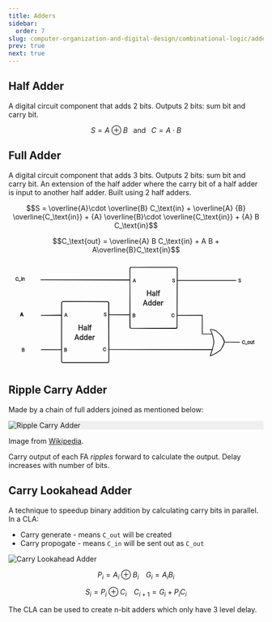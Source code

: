 ```yaml
---
title: Adders
sidebar:
  order: 7
slug: computer-organization-and-digital-design/combinational-logic/adders
prev: true
next: true
---
```


## Half Adder

A digital circuit component that adds 2 bits. Outputs 2 bits: sum bit and carry
bit.

```math
S = A \oplus B
\;\;
\text{ and }
\;\;
C = A \cdot B
```

## Full Adder

A digital circuit component that adds 3 bits. Outputs 2 bits: sum bit and carry
bit. An extension of the half adder where the carry bit of a half adder is input
to another half adder. Built using 2 half adders.

```math
S =
\overline{A}\cdot \overline{B} C_\text{in} +
\overline{A} {B} \overline{C_\text{in}} +
{A} \overline{B}\cdot \overline{C_\text{in}} +
{A} B C_\text{in}
```

```math
C_\text{out} = \overline{A} B C_\text{in} + A B + A\overline{B}C_\text{in}
```

<svg direction="ltr" width="1285.1000061035156" height="544" viewBox="266.1000061035156 159 1285.1000061035156 544"
	stroke-linecap="round" stroke-linejoin="round" stroke="currentColor">
<g transform="matrix(1, 0, 0, 1, 533, 364)" opacity="1"> <path
			d="M7,-0.0109 L230.5423,-0.3605 Q237.5423,-0.3714 237.5657,6.6286 L238.5436,299.302 Q238.567,306.302 231.567,306.318 L7.5364,306.8297 Q0.5364,306.8457 0.5503,299.8457 L1.1324,6.0784 Q1.1462,-0.9216 8.1462,-0.888 L232.0431,0.1847 Q239.0431,0.2182 239.0444,7.2182 L239.099,299.9758 Q239.1003,306.9758 232.1004,306.9469 L7.1228,306.0179 Q0.1229,305.989 0.1293,298.989 L0.3977,7.1995 Q0.4041,0.1995 7,-0.0109 "
			stroke-width="3.5" fill="none" /> </g>
<g transform="matrix(1, 0, 0, 1, 878, 191)" opacity="1"> <path
			d="M7,0.0038 L232.1278,0.1271 Q239.1278,0.131 239.0954,7.1309 L237.7372,301.083 Q237.7048,308.0829 230.7048,308.0626 L6.5647,307.4109 Q-0.4353,307.3906 -0.4189,300.3906 L0.2666,7.2044 Q0.283,0.2044 7.283,0.1839 L231.4508,-0.4743 Q238.4507,-0.4949 238.424,6.505 L237.3059,299.4979 Q237.2792,306.4978 230.2793,306.5267 L7.9454,307.4429 Q0.9454,307.4718 0.9158,300.4718 L-0.3239,7.7461 Q-0.3535,0.7461 7,0.0038 "
			stroke-width="3.5" fill="none" /> </g>
<g transform="matrix(1, 0, 0, 1, 594, 471.7)" opacity="1"><text font-size="36" font-style="normal"
			font-weight="normal" dominant-baseline="mathematical" alignment-baseline="mathematical"
			stroke="rgb(249, 250, 251)" stroke-width="2" fill="rgb(249, 250, 251)">
<tspan alignment-baseline="mathematical" x="22.649993896484375" y="18.00000762939453" unicode-bidi="plaintext">
Half</tspan>
<tspan alignment-baseline="mathematical" x="100.33332824707031" y="18.00000762939453" unicode-bidi="plaintext"> 
</tspan> <tspan alignment-baseline="mathematical" x="0" y="66.5999984741211">
</tspan>
<tspan alignment-baseline="mathematical" x="3.98333740234375" y="66.5999984741211" unicode-bidi="plaintext">Adder
</tspan>
</text><text font-size="36" font-style="normal" font-weight="normal" dominant-baseline="mathematical"
			alignment-baseline="mathematical" fill="currentColor">
<tspan alignment-baseline="mathematical" x="22.649993896484375" y="18.00000762939453" unicode-bidi="plaintext">
Half</tspan>
<tspan alignment-baseline="mathematical" x="100.33332824707031" y="18.00000762939453" unicode-bidi="plaintext"> 
</tspan> <tspan alignment-baseline="mathematical" x="0" y="66.5999984741211">
</tspan>
<tspan alignment-baseline="mathematical" x="3.98333740234375" y="66.5999984741211" unicode-bidi="plaintext">Adder
</tspan> </text></g>
<g transform="matrix(1, 0, 0, 1, 939, 298.7)" opacity="1"><text font-size="36" font-style="normal"
			font-weight="normal" dominant-baseline="mathematical" alignment-baseline="mathematical"
			stroke="rgb(249, 250, 251)" stroke-width="2" fill="rgb(249, 250, 251)">
<tspan alignment-baseline="mathematical" x="22.649993896484375" y="18.00000762939453" unicode-bidi="plaintext">
Half</tspan>
<tspan alignment-baseline="mathematical" x="100.33332824707031" y="18.00000762939453" unicode-bidi="plaintext"> 
</tspan> <tspan alignment-baseline="mathematical" x="0" y="66.5999984741211">
</tspan>
<tspan alignment-baseline="mathematical" x="3.98333740234375" y="66.5999984741211" unicode-bidi="plaintext">Adder
</tspan>
</text><text font-size="36" font-style="normal" font-weight="normal" dominant-baseline="mathematical"
			alignment-baseline="mathematical" fill="currentColor">
<tspan alignment-baseline="mathematical" x="22.649993896484375" y="18.00000762939453" unicode-bidi="plaintext">
Half</tspan>
<tspan alignment-baseline="mathematical" x="100.33332824707031" y="18.00000762939453" unicode-bidi="plaintext"> 
</tspan> <tspan alignment-baseline="mathematical" x="0" y="66.5999984741211">
</tspan>
<tspan alignment-baseline="mathematical" x="3.98333740234375" y="66.5999984741211" unicode-bidi="plaintext">Adder
</tspan> </text></g>
<g transform="matrix(1, 0, 0, 1, 541.05, 413.7)" opacity="1"><text font-size="24" font-style="normal"
			font-weight="normal" dominant-baseline="mathematical" alignment-baseline="mathematical"
			stroke="rgb(249, 250, 251)" stroke-width="2" fill="rgb(249, 250, 251)">
<tspan alignment-baseline="mathematical" x="5.9333343505859375" y="12.699996948242188" unicode-bidi="plaintext">A
</tspan>
</text><text font-size="24" font-style="normal" font-weight="normal" dominant-baseline="mathematical"
			alignment-baseline="mathematical" fill="currentColor">
<tspan alignment-baseline="mathematical" x="5.9333343505859375" y="12.699996948242188" unicode-bidi="plaintext">A
</tspan> </text></g>
<g transform="matrix(1, 0, 0, 1, 298.1, 233.7)" opacity="1"><text font-size="24" font-style="normal"
			font-weight="normal" dominant-baseline="mathematical" alignment-baseline="mathematical"
			stroke="rgb(249, 250, 251)" stroke-width="2" fill="rgb(249, 250, 251)">
<tspan alignment-baseline="mathematical" x="2.51666259765625" y="12.699996948242188" unicode-bidi="plaintext">C_in
</tspan>
</text><text font-size="24" font-style="normal" font-weight="normal" dominant-baseline="mathematical"
			alignment-baseline="mathematical" fill="currentColor">
<tspan alignment-baseline="mathematical" x="2.51666259765625" y="12.699996948242188" unicode-bidi="plaintext">C_in
</tspan> </text></g>
<g transform="matrix(1, 0, 0, 1, 1438.15, 551.7)" opacity="1"><text font-size="24" font-style="normal"
			font-weight="normal" dominant-baseline="mathematical" alignment-baseline="mathematical"
			stroke="rgb(249, 250, 251)" stroke-width="2" fill="rgb(249, 250, 251)">
<tspan alignment-baseline="mathematical" x="4.25" y="12.699996948242188" unicode-bidi="plaintext">C_out</tspan>
</text>
<text font-size="24" font-style="normal" font-weight="normal" dominant-baseline="mathematical"
			alignment-baseline="mathematical" fill="currentColor">
<tspan alignment-baseline="mathematical" x="4.25" y="12.699996948242188" unicode-bidi="plaintext">C_out</tspan>
</text> </g> <g transform="matrix(1, 0, 0, 1, 1404.2, 239.7)" opacity="1">
<text font-size="24" font-style="normal" font-weight="normal" dominant-baseline="mathematical"
			alignment-baseline="mathematical" stroke="rgb(249, 250, 251)" stroke-width="2" fill="rgb(249, 250, 251)">
<tspan alignment-baseline="mathematical" x="19.75" y="12.699996948242188" unicode-bidi="plaintext">S</tspan>
</text><text font-size="24" font-style="normal" font-weight="normal" dominant-baseline="mathematical"
			alignment-baseline="mathematical" fill="currentColor">
<tspan alignment-baseline="mathematical" x="19.75" y="12.699996948242188" unicode-bidi="plaintext">S</tspan>
</text> </g> <g transform="matrix(1, 0, 0, 1, 304.15, 412.7)" opacity="1">
<text font-size="24" font-style="normal" font-weight="normal" dominant-baseline="mathematical"
			alignment-baseline="mathematical" stroke="currentColor" stroke-width="2" fill="rgb(249, 250, 251)">
<tspan alignment-baseline="mathematical" x="20.433334350585938" y="12.699996948242188" unicode-bidi="plaintext">A
</tspan>
</text><text font-size="24" font-style="normal" font-weight="normal" dominant-baseline="mathematical"
			alignment-baseline="mathematical" fill="currentColor">
<tspan alignment-baseline="mathematical" x="20.433334350585938" y="12.699996948242188" unicode-bidi="plaintext">A
</tspan> </text> </g>
<g transform="matrix(1, 0, 0, 1, 310.2, 589.7)" opacity="1"><text font-size="24" font-style="normal"
			font-weight="normal" dominant-baseline="mathematical" alignment-baseline="mathematical"
			stroke="rgb(249, 250, 251)" stroke-width="2" fill="rgb(249, 250, 251)">
<tspan alignment-baseline="mathematical" x="22.066665649414062" y="12.699996948242188" unicode-bidi="plaintext">B
</tspan>
</text><text font-size="24" font-style="normal" font-weight="normal" dominant-baseline="mathematical"
			alignment-baseline="mathematical" fill="currentColor">
<tspan alignment-baseline="mathematical" x="22.066665649414062" y="12.699996948242188" unicode-bidi="plaintext">B
</tspan> </text></g>
<g transform="matrix(1, 0, 0, 1, 886.05, 240.7)" opacity="1"><text font-size="24" font-style="normal"
			font-weight="normal" dominant-baseline="mathematical" alignment-baseline="mathematical"
			stroke="rgb(249, 250, 251)" stroke-width="2" fill="rgb(249, 250, 251)">
<tspan alignment-baseline="mathematical" x="5.9333343505859375" y="12.699996948242188" unicode-bidi="plaintext">A
</tspan>
</text><text font-size="24" font-style="normal" font-weight="normal" dominant-baseline="mathematical"
			alignment-baseline="mathematical" fill="currentColor">
<tspan alignment-baseline="mathematical" x="5.9333343505859375" y="12.699996948242188" unicode-bidi="plaintext">A
</tspan> </text></g>
<g transform="matrix(1, 0, 0, 1, 737.05, 412.7)" opacity="1"><text font-size="24" font-style="normal"
			font-weight="normal" dominant-baseline="mathematical" alignment-baseline="mathematical"
			stroke="rgb(249, 250, 251)" stroke-width="2" fill="rgb(249, 250, 251)">
<tspan alignment-baseline="mathematical" x="8.25" y="12.699996948242188" unicode-bidi="plaintext">S</tspan>
</text><text font-size="24" font-style="normal" font-weight="normal" dominant-baseline="mathematical"
			alignment-baseline="mathematical" fill="currentColor">
<tspan alignment-baseline="mathematical" x="8.25" y="12.699996948242188" unicode-bidi="plaintext">S</tspan>
</text></g>
<g transform="matrix(1, 0, 0, 1, 1082.05, 239.7)" opacity="1"><text font-size="24" font-style="normal"
			font-weight="normal" dominant-baseline="mathematical" alignment-baseline="mathematical"
			stroke="rgb(249, 250, 251)" stroke-width="2" fill="rgb(249, 250, 251)">
<tspan alignment-baseline="mathematical" x="8.25" y="12.699996948242188" unicode-bidi="plaintext">S</tspan>
</text><text font-size="24" font-style="normal" font-weight="normal" dominant-baseline="mathematical"
			alignment-baseline="mathematical" fill="currentColor">
<tspan alignment-baseline="mathematical" x="8.25" y="12.699996948242188" unicode-bidi="plaintext">S</tspan>
</text></g>
<g transform="matrix(1, 0, 0, 1, 538.1, 589.7)" opacity="1"><text font-size="24" font-style="normal"
			font-weight="normal" dominant-baseline="mathematical" alignment-baseline="mathematical"
			stroke="rgb(249, 250, 251)" stroke-width="2" fill="rgb(249, 250, 251)">
<tspan alignment-baseline="mathematical" x="7.5666656494140625" y="12.699996948242188" unicode-bidi="plaintext">B
</tspan>
</text><text font-size="24" font-style="normal" font-weight="normal" dominant-baseline="mathematical"
			alignment-baseline="mathematical" fill="currentColor">
<tspan alignment-baseline="mathematical" x="7.5666656494140625" y="12.699996948242188" unicode-bidi="plaintext">B
</tspan> </text></g>
<g transform="matrix(1, 0, 0, 1, 883.1, 416.7)" opacity="1"><text font-size="24" font-style="normal"
			font-weight="normal" dominant-baseline="mathematical" alignment-baseline="mathematical"
			stroke="rgb(249, 250, 251)" stroke-width="2" fill="rgb(249, 250, 251)">
<tspan alignment-baseline="mathematical" x="7.5666656494140625" y="12.699996948242188" unicode-bidi="plaintext">B
</tspan>
</text><text font-size="24" font-style="normal" font-weight="normal" dominant-baseline="mathematical"
			alignment-baseline="mathematical" fill="currentColor">
<tspan alignment-baseline="mathematical" x="7.5666656494140625" y="12.699996948242188" unicode-bidi="plaintext">B
</tspan> </text></g>
<g transform="matrix(1, 0, 0, 1, 734.1, 588.7)" opacity="1"><text font-size="24" font-style="normal"
			font-weight="normal" dominant-baseline="mathematical" alignment-baseline="mathematical"
			stroke="rgb(249, 250, 251)" stroke-width="2" fill="rgb(249, 250, 251)">
<tspan alignment-baseline="mathematical" x="7.633331298828125" y="12.699996948242188" unicode-bidi="plaintext">C
</tspan>
</text><text font-size="24" font-style="normal" font-weight="normal" dominant-baseline="mathematical"
			alignment-baseline="mathematical" fill="currentColor">
<tspan alignment-baseline="mathematical" x="7.633331298828125" y="12.699996948242188" unicode-bidi="plaintext">C
</tspan> </text></g>
<g transform="matrix(1, 0, 0, 1, 1079.1, 415.7)" opacity="1"><text font-size="24" font-style="normal"
			font-weight="normal" dominant-baseline="mathematical" alignment-baseline="mathematical"
			stroke="rgb(249, 250, 251)" stroke-width="2" fill="rgb(249, 250, 251)">
<tspan alignment-baseline="mathematical" x="7.633331298828125" y="12.699996948242188" unicode-bidi="plaintext">C
</tspan> </text>
<text font-size="24" font-style="normal" font-weight="normal" dominant-baseline="mathematical"
			alignment-baseline="mathematical" fill="currentColor">
<tspan alignment-baseline="mathematical" x="7.633331298828125" y="12.699996948242188" unicode-bidi="plaintext">C
</tspan> </text> </g>
<g transform="matrix(1, 0, 0, 1, 726.7155, 430)" opacity="1">
<path d="M 43.2691,0 L50.2691,0 L 147.8507,0 M 43.2691,0 L50.269,0.0482 L 148.3313,0.7237 " stroke="currentColor"
			stroke-width="3.5" fill="none" transform="scale(1)" />
</g> <g transform="matrix(1, 0, 0, 1, 424.8485, 433)" opacity="1">
<path d="M 5.3767,0 L12.3767,0 L 105.8702,0 M 5.3767,0 L12.3763,-0.0771 L 106.9677,-1.1185 " stroke="currentColor"
			stroke-width="3.5" fill="none" transform="scale(1)" />
</g> <g transform="matrix(1, 0, 0, 1, 426.0659, 606)" opacity="1">
<path d="M 5.3767,0 L12.3767,0 L 104.8702,0 M 5.3767,0 L12.3767,0.0018 L 104.4306,0.0257 " stroke="currentColor"
			stroke-width="3.5" fill="none" transform="scale(1)" />
</g> <g transform="matrix(1, 0, 0, 1, 424.3537, 254)" opacity="1">
<path d="M 4.7218,0 L11.7218,0 L 451.7103,0 M 4.7218,0 L11.7218,0.0176 L 450.9156,1.1243 " stroke="currentColor"
			stroke-width="3.5" fill="none" transform="scale(1)" />
</g> <g transform="matrix(1, 0, 0, 1, 704.0641, 605)" opacity="1">
<path d="M 67,0 L74,0 L 586.0022,0 M 67,0 L74,0.0153 L 586.6993,1.1376 " stroke="currentColor" stroke-width="3.5"
			fill="none" transform="scale(1)" />
</g> <g transform="matrix(1, 0, 0, 1, 1111.0641, 433)" opacity="1">
<path d="M 6,0 L13,0 L 130.6813,0 M 6,0 L12.9999,-0.0364 L 131.8435,-0.6547 " stroke="currentColor"
			stroke-width="3.5" fill="none" transform="scale(1)" />
</g> <g transform="matrix(1, 0, 0, 1, 1237.7454, 527)" opacity="1">
<path d="M 6,0 L13,0 L 54.7224,0 M 6,0 L12.9999,0.035 L 55.1044,0.2459 " stroke="currentColor" stroke-width="3.5"
			fill="none" transform="scale(1)" />
</g> <g transform="matrix(1, 0, 0, 1, 1115.5625, 257)" opacity="1">
<path d="M 0,0 L7,0 L 297.0298,0 M 0,0 L7,0.0143 L 297.3659,0.6058 " stroke="currentColor" stroke-width="3.5"
			fill="none" transform="scale(1)" />
</g> <g transform="matrix(1, 0, 0, 1, 1353.5856, 568)" opacity="1">
<path d="M 0,0 L7,0 L 77.0231,0 M 0,0 L6.9999,0.0417 L 75.9763,0.453 " stroke="currentColor" stroke-width="3.5"
			fill="none" transform="scale(1)" />
</g> <g transform="matrix(1, 0, 0, 1, 1242.5856, 433)" opacity="1">
<path d="M 0,0 L0,7 L 0,92.2677 M 0,0 L0.023,7 L 0.307,93.4172 " stroke="currentColor" stroke-width="3.5"
			fill="none" transform="scale(1)" />
</g> <g transform="matrix(1, 0, 0, 1, 1283.5625, 475)" opacity="1"> <path
			d="M 0,29.9962 L2.5788,36.5038 L 8.9212,52.509 Q 11.5,59.0166 12.7774,65.8991 L 16.7226,87.1547 Q 18,94.0371 16.493,100.873 L 12.007,121.2218 Q 10.5,128.0576 8.3189,134.7091 L 0,160.0781 M 0,29.9962 L2.634,36.4817 L 8.9292,51.9818 Q 11.5633,58.4673 12.893,65.3399 L 17.2313,87.7628 Q 18.561,94.6353 16.8151,101.4141 L 11.7973,120.8973 Q 10.0515,127.6761 7.8499,134.3209 L -0.663,160.0147 "
			stroke="currentColor" stroke-width="3.5" fill="none" transform="scale(1)" /> </g>
<g transform="matrix(1, 0, 0, 1, 1311.5625, 475)" opacity="1"> <path
			d="M -26,27.9962 L-20.4375,29.2487 L -9.3125,31.7538 Q -3.75,33.0064 0.3125,36.259 L 8.4375,42.7641 Q 12.5,46.0166 17.4375,50.6442 L 27.3125,59.8993 Q 32.25,64.5269 35.0865,70.9265 L 41.1635,84.6376 Q 44,91.0371 41.8125,96.6647 L 37.4375,107.9198 Q 35.25,113.5474 32.0625,118.6749 L 25.6875,128.9301 Q 22.5,134.0576 16.603,137.8293 L 4.147,145.7962 Q -1.75,149.5679 -8.0691,152.5794 L -28,162.0781 M -26,27.9962 L-20.4063,29.3335 L -9.2189,32.0082 Q -3.6252,33.3456 0.6356,36.6955 L 9.1572,43.3955 Q 13.418,46.7455 18.0049,51.3425 L 27.1789,60.5363 Q 31.7658,65.1333 34.469,71.5903 L 40.2991,85.5161 Q 43.0023,91.9731 40.8725,97.1691 L 36.6128,107.561 Q 34.483,112.757 31.7314,117.8128 L 26.2283,127.9244 Q 23.4768,132.9802 17.6225,136.8179 L 3.881,145.8258 Q -1.9733,149.6634 -8.2918,152.6762 L -27.5172,161.8431 "
			stroke="currentColor" stroke-width="3.5" fill="none" transform="scale(1)" /> </g>
</svg>

## Ripple Carry Adder

Made by a chain of full adders joined as mentioned below:

<figure style="max-width: 700px; margin: 10px auto;">
<div style="background-color: #efefef">

![Ripple Carry Adder](https://upload.wikimedia.org/wikipedia/commons/thumb/5/5d/4-bit_ripple_carry_adder.svg/1920px-4-bit_ripple_carry_adder.svg.png)

</div>
<figcaption>

Image from
[Wikipedia](<https://en.wikipedia.org/wiki/Adder_(electronics)#Ripple-carry_adder>).

</figcaption>
</figure>

Carry output of each FA _ripples_ forward to calculate the output. Delay
increases with number of bits.

## Carry Lookahead Adder

A technique to speedup binary addition by calculating carry bits in parallel. In
a CLA:

- Carry generate - means `C_out` will be created
- Carry propogate - means `C_in` will be sent out as `C_out`

![Carry Lookahead Adder](/images/codd/carry-lookahead-adder.jpg)

```math
P_i = A_i \oplus B_i
\;\;\;\;
G_i = A_i B_i
```

```math
S_i = P_i \oplus C_i
\;\;\;\;
C_{i+1} = G_i + P_i C_i
```

The CLA can be used to create n-bit adders which only have 3 level delay.
